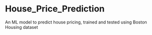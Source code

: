 # House_Price_Prediction
An ML model to predict house pricing, trained and tested using Boston Housing dataset
